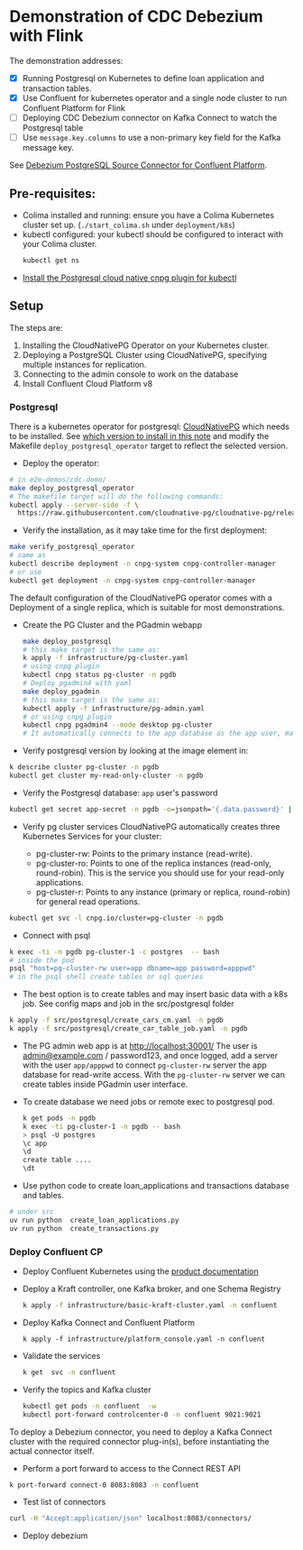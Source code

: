 # Demonstration of CDC Debezium with Flink

The demonstration addresses:

* [x] Running Postgresql on Kubernetes to define loan application and transaction tables.
* [x] Use Confluent for kubernetes operator and a single node cluster to run Confluent Platform for Flink
* [ ] Deploying CDC Debezium connector on Kafka Connect to watch the Postgresql table
* [ ] Use `message.key.columns` to use a non-primary key field for the Kafka message key.

See [Debezium PostgreSQL Source Connector for Confluent Platform](https://docs.confluent.io/kafka-connectors/debezium-postgres-source/current/overview.html).

## Pre-requisites:

* Colima installed and running: ensure you have a Colima Kubernetes cluster set up. (`./start_colima.sh` under `deployment/k8s`)
* kubectl configured: your kubectl should be configured to interact with your Colima cluster.
  ```sh
  kubectl get ns
  ```
* [Install the Postgresql cloud native cnpg plugin for kubectl](https://cloudnative-pg.io/documentation/current/kubectl-plugin/)

## Setup

The steps are:

1. Installing the CloudNativePG Operator on your Kubernetes cluster.
1. Deploying a PostgreSQL Cluster using CloudNativePG, specifying multiple instances for replication.
1. Connecting to the admin console to work on the database
1. Install Confluent Cloud Platform v8

### Postgresql

There is a kubernetes operator for postgresql: [CloudNativePG](https://cloudnative-pg.io/) which needs to be installed. See [which version to install in this note](https://cloudnative-pg.io/documentation/1.25/installation_upgrade/) and modify the Makefile `deploy_postgresql_operator` target to reflect the selected version.

* Deploy the operator:
```sh
# in e2e-demos/cdc-demo/
make deploy_postgresql_operator
# The makefile target will do the following commands:
kubectl apply --server-side -f \
  https://raw.githubusercontent.com/cloudnative-pg/cloudnative-pg/release-1.25/releases/cnpg-1.25.1.yaml
```

* Verify the installation, as it may take time for the first deployment: 

```sh
make verify_postgresql_operator
# same as
kubectl describe deployment -n cnpg-system cnpg-controller-manager
# or use
kubectl get deployment -n cnpg-system cnpg-controller-manager
```

The default configuration of the CloudNativePG operator comes with a Deployment of a single replica, which is suitable for most demonstrations.

* Create the PG Cluster and the PGadmin webapp
  ```sh
  make deploy_postgresql
  # this make target is the same as: 
  k apply -f infrastructure/pg-cluster.yaml
  # using cnpg plugin
  kubectl cnpg status pg-cluster -n pgdb
  # Deploy pgadmin4 with yaml
  make deploy_pgadmin
  # this make target is the same as:
  kubectl apply -f infrastructure/pg-admin.yaml
  # or using cnpg plugin
  kubectl cnpg pgadmin4 --mode desktop pg-cluster
  # It automatically connects to the app database as the app user, making it ideal for quick demos
  ```

* Verify postgresql version by looking at the image element in:

```sh
k describe cluster pg-cluster -n pgdb  
kubectl get cluster my-read-only-cluster -n pgdb
```

* Verify the Postgresql database: `app` user's password

```sh
kubectl get secret app-secret -n pgdb -o=jsonpath='{.data.password}' | base64 -d
```

* Verify pg cluster services
CloudNativePG automatically creates three Kubernetes Services for your cluster:

  * pg-cluster-rw: Points to the primary instance (read-write).
  * pg-cluster-ro: Points to one of the replica instances (read-only, round-robin). This is the service you should use for your read-only applications.
  * pg-cluster-r: Points to any instance (primary or replica, round-robin) for general read operations.

```sh
kubectl get svc -l cnpg.io/cluster=pg-cluster -n pgdb
```

* Connect with psql
```sh
k exec -ti -n pgdb pg-cluster-1 -c postgres  -- bash
# inside the pod
psql "host=pg-cluster-rw user=app dbname=app password=apppwd"
# in the psql shell create tables or sql queries

```

* The best option is to create tables and may insert basic data with a k8s job. See config maps and job in the src/postgresql folder

```sh
k apply -f src/postgresql/create_cars_cm.yaml -n pgdb
k apply -f src/postgresql/create_car_table_job.yaml -n pgdb
```

* The PG admin web app is at [http://localhost:30001/](http://localhost:30001/) The user is admin@example.com / password123, and once logged, add a server with the user `app/apppwd` to connect `pg-cluster-rw` server the app database for read-write access. With the `pg-cluster-rw` server we can create tables inside PGadmin user interface.

* To create database we need jobs or remote exec to postgresql pod.

    ```sh
    k get pods -n pgdb
    k exec -ti pg-cluster-1 -n pgdb -- bash
    > psql -U postgres
    \c app
    \d
    create table .... 
    \dt
    ```

* Use python code to create loan_applications and transactions database and tables.

```sh
# under src
uv run python  create_loan_applications.py
uv run python  create_transactions.py
```

### Deploy Confluent CP

* Deploy Confluent Kubernetes using the [product documentation](https://docs.confluent.io/operator/current/co-deploy-cfk.html)
* Deploy a Kraft controller, one Kafka broker, and one Schema Registry
  ```sh
  k apply -f infrastructure/basic-kraft-cluster.yaml -n confluent
  ```

* Deploy Kafka Connect and Confluent Platform
  ```
  k apply -f infrastructure/platform_console.yaml -n confluent
  ```

* Validate the services
  ```sh
  k get  svc -n confluent
  ```

* Verify the topics and Kafka cluster
  ```sh
  kubectl get pods -n confluent  -w 
  kubectl port-forward controlcenter-0 -n confluent 9021:9021
  ```

To deploy a Debezium connector, you need to deploy a Kafka Connect cluster with the required connector plug-in(s), before instantiating the actual connector itself.

* Perform a port forward to access to the Connect REST API

```sh
k port-forward connect-0 8083:8083 -n confluent
```

* Test list of connectors

```sh
curl -H "Accept:application/json" localhost:8083/connectors/
```

* Deploy debezium

```
```